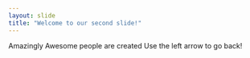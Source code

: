 ```yaml
---
layout: slide
title: "Welcome to our second slide!"
---
```

Amazingly Awesome people are created
Use the left arrow to go back!
